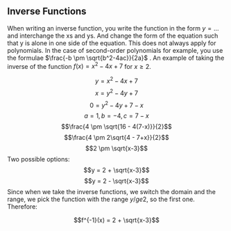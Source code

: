 ## Inverse Functions

When writing an inverse function, you write the function in the form  $y = ...$ and interchange the xs and ys. And change the form of the equation such that y is alone in one side of the equation. This does not always apply for polynomials. In the case of second-order polynomials for example, you use the formulae $\frac{-b \pm \sqrt{b^2-4ac}}{2a}$ . An  example of taking the inverse of the function $f(x) = x^2 - 4x + 7$ for $x \ge 2$.

$$y = x^2 - 4x + 7$$
$$x = y^2 - 4y + 7$$
$$0 = y^2 - 4y + 7 - x$$ 
$$a=1, b=-4, c=7-x$$
$$\frac{4 \pm \sqrt{16 - 4(7-x)}}{2}$$
$$\frac{4 \pm 2\sqrt{4 - 7+x}}{2}$$
$$2 \pm \sqrt{x-3}$$
Two possible options:
$$y = 2 + \sqrt{x-3}$$
$$y = 2 - \sqrt{x-3}$$
Since when we take the inverse functions, we switch the domain and the range, we pick the function with the range $y /ge 2$, so the first one. Therefore:

$$f^{-1}(x) = 2 + \sqrt{x-3}$$
